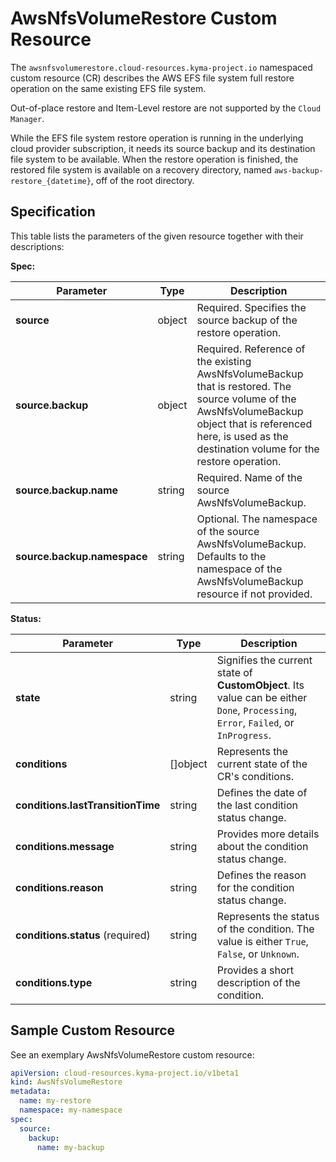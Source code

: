 # AwsNfsVolumeRestore Custom Resource

The `awsnfsvolumerestore.cloud-resources.kyma-project.io` namespaced custom resource (CR) describes the AWS EFS file 
system full restore operation on the same existing EFS file system.

Out-of-place restore and Item-Level restore are not supported by the `Cloud Manager`.

While the EFS file system restore operation is running in the underlying cloud provider subscription, it needs its 
source backup and its destination file system to be available. When the restore operation is finished, the restored file system is available on a recovery directory, named `aws-backup-restore_{datetime}`, off of the root directory.

## Specification <!-- {docsify-ignore} -->
This table lists the parameters of the given resource together with their descriptions:

**Spec:**

| Parameter                        | Type    | Description                                                                                                                                                                                                        |
|----------------------------------|---------|--------------------------------------------------------------------------------------------------------------------------------------------------------------------------------------------------------------------|
| **source**                       | object  | Required. Specifies the source backup of the restore operation.                                                                                                                                                    |
| **source.backup**                | object  | Required. Reference of the existing AwsNfsVolumeBackup that is restored. The source volume of the AwsNfsVolumeBackup object that is referenced here, is used as the destination volume for the restore operation. |
| **source.backup.name**           | string  | Required. Name of the source AwsNfsVolumeBackup.                                                                                                                                                                   |
| **source.backup.namespace**      | string  | Optional. The namespace of the source AwsNfsVolumeBackup. Defaults to the namespace of the AwsNfsVolumeBackup resource if not provided.                                                                            |

**Status:**

| Parameter                         | Type       | Description                                                                                                                        |
|-----------------------------------|------------|------------------------------------------------------------------------------------------------------------------------------------|
| **state**                         | string     | Signifies the current state of **CustomObject**. Its value can be either `Done`, `Processing`, `Error`, `Failed`, or `InProgress`. |
| **conditions**                    | \[\]object | Represents the current state of the CR's conditions.                                                                               |
| **conditions.lastTransitionTime** | string     | Defines the date of the last condition status change.                                                                              |
| **conditions.message**            | string     | Provides more details about the condition status change.                                                                           |
| **conditions.reason**             | string     | Defines the reason for the condition status change.                                                                                |
| **conditions.status** (required)  | string     | Represents the status of the condition. The value is either `True`, `False`, or `Unknown`.                                         |
| **conditions.type**               | string     | Provides a short description of the condition.                                                                                     |


## Sample Custom Resource <!-- {docsify-ignore} -->

See an exemplary AwsNfsVolumeRestore custom resource:

```yaml
apiVersion: cloud-resources.kyma-project.io/v1beta1
kind: AwsNfsVolumeRestore
metadata:
  name: my-restore
  namespace: my-namespace
spec:
  source:
    backup:
      name: my-backup
```
